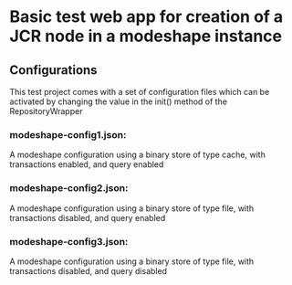 Basic test web app for creation of a JCR node in a modeshape instance
===================================================================

Configurations
--------------

This test project comes with a set of configuration files which can be activated by changing the value in the init() method of the RepositoryWrapper

### modeshape-config1.json:
A modeshape configuration using a binary store of type cache, with transactions enabled, and query enabled

### modeshape-config2.json:
A modeshape configuration using a binary store of type file, with transactions disabled, and query enabled

### modeshape-config3.json:
A modeshape configuration using a binary store of type file, with transactions disabled, and query disabled


